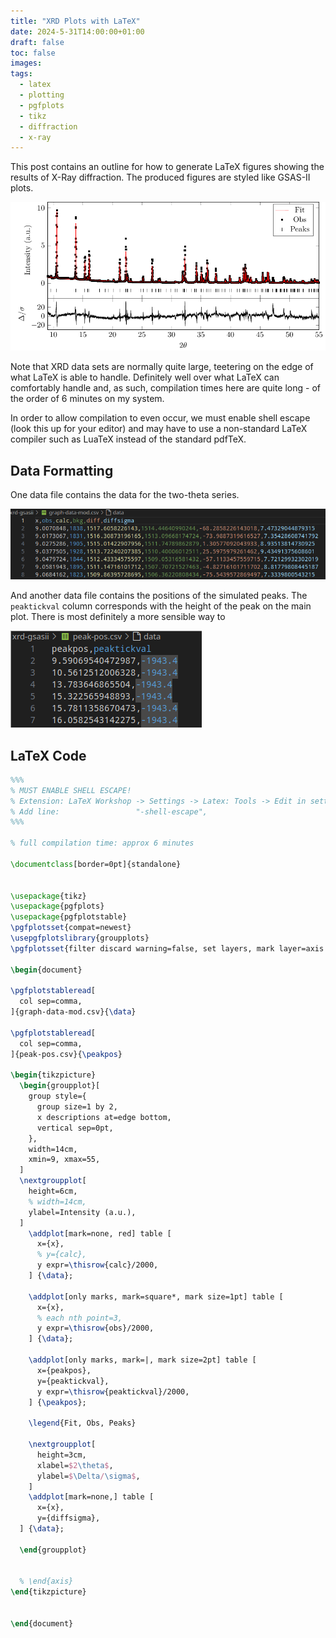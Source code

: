 ```yaml
---
title: "XRD Plots with LaTeX"
date: 2024-5-31T14:00:00+01:00
draft: false
toc: false
images:
tags:
  - latex
  - plotting
  - pgfplots
  - tikz
  - diffraction
  - x-ray
---
```


This post contains an outline for how to generate LaTeX figures showing the results of X-Ray diffraction. The produced figures are styled like GSAS-II plots.

![Final plot](/static/xrd-plots/final-plot.png)

Note that XRD data sets are normally quite large, teetering on the edge of what LaTeX is able to handle. Definitely well over what LaTeX can comfortably handle and, as such, compilation times here are quite long - of the order of 6 minutes on my system.

In order to allow compilation to even occur, we must enable shell escape (look this up for your editor) and may have to use a non-standard LaTeX compiler such as LuaTeX instead of the standard pdfTeX.

## Data Formatting

One data file contains the data for the two-theta series.

![Header for two-theta series data.](/static/xrd-plots/data-two-theta.png)

And another data file contains the positions of the simulated peaks. The `peaktickval` column corresponds with the height of the peak on the main plot. There is most definitely a more sensible way to

![Header for peak position data.](/static/xrd-plots/data-peaks.png)


## LaTeX Code

```tex
%%%
% MUST ENABLE SHELL ESCAPE!
% Extension: LaTeX Workshop -> Settings -> Latex: Tools -> Edit in settings.json ->
% Add line:                 "-shell-escape",
%%%

% full compilation time: approx 6 minutes

\documentclass[border=0pt]{standalone}


\usepackage{tikz}
\usepackage{pgfplots}
\usepackage{pgfplotstable}
\pgfplotsset{compat=newest}
\usepgfplotslibrary{groupplots}
\pgfplotsset{filter discard warning=false, set layers, mark layer=axis tick labels}

\begin{document}

\pgfplotstableread[
  col sep=comma,
]{graph-data-mod.csv}{\data}

\pgfplotstableread[
  col sep=comma,
]{peak-pos.csv}{\peakpos}

\begin{tikzpicture}
  \begin{groupplot}[
    group style={
      group size=1 by 2,
      x descriptions at=edge bottom,
      vertical sep=0pt,
    },
    width=14cm,
    xmin=9, xmax=55,
  ]
  \nextgroupplot[
    height=6cm,
    % width=14cm,
    ylabel=Intensity (a.u.),
  ]
    \addplot[mark=none, red] table [
      x={x},
      % y={calc},
      y expr=\thisrow{calc}/2000,
    ] {\data};

    \addplot[only marks, mark=square*, mark size=1pt] table [
      x={x},
      % each nth point=3,
      y expr=\thisrow{obs}/2000,
    ] {\data};

    \addplot[only marks, mark=|, mark size=2pt] table [
      x={peakpos},
      y={peaktickval},
      y expr=\thisrow{peaktickval}/2000,
    ] {\peakpos};

    \legend{Fit, Obs, Peaks}

    \nextgroupplot[
      height=3cm,
      xlabel=$2\theta$,
      ylabel=$\Delta/\sigma$,
    ]
    \addplot[mark=none,] table [
      x={x},
      y={diffsigma},
  ] {\data};

  \end{groupplot}


  % \end{axis}
\end{tikzpicture}


\end{document}
```